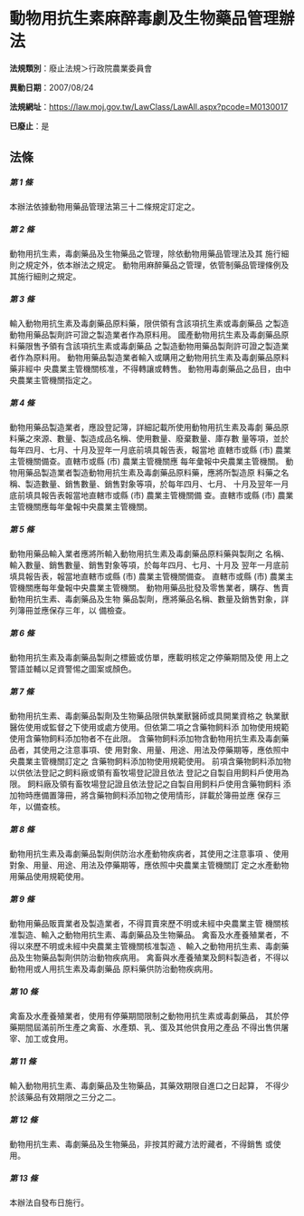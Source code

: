 # 動物用抗生素麻醉毒劇及生物藥品管理辦法

**法規類別**：廢止法規＞行政院農業委員會

**異動日期**：2007/08/24  

**法規網址**：https://law.moj.gov.tw/LawClass/LawAll.aspx?pcode=M0130017

**已廢止**：是



## 法條
##### 第 1 條
本辦法依據動物用藥品管理法第三十二條規定訂定之。

##### 第 2 條
動物用抗生素，毒劇藥品及生物藥品之管理，除依動物用藥品管理法及其
施行細則之規定外，依本辦法之規定。
動物用麻醉藥品之管理，依管制藥品管理條例及其施行細則之規定。

##### 第 3 條
輸入動物用抗生素及毒劇藥品原料藥，限供領有含該項抗生素或毒劇藥品
之製造動物用藥品製劑許可證之製造業者作為原料用。
國產動物用抗生素及毒劇藥品原料藥限售予領有含該項抗生素或毒劇藥品
之製造動物用藥品製劑許可證之製造業者作為原料用。
動物用藥品製造業者輸入或購用之動物用抗生素及毒劇藥品原料藥非經中
央農業主管機關核准，不得轉讓或轉售。
動物用毒劇藥品之品目，由中央農業主管機關指定之。

##### 第 4 條
動物用藥品製造業者，應設登記簿，詳細記載所使用動物用抗生素及毒劇
藥品原料藥之來源、數量、製造成品名稱、使用數量、廢棄數量、庫存數
量等項，並於每年四月、七月、十月及翌年一月底前填具報告表，報當地
直轄市或縣 (市) 農業主管機關備查。直轄市或縣 (市) 農業主管機關應
每年彙報中央農業主管機關。
動物用藥品製造業者製造動物用抗生素及毒劇藥品原料藥，應將所製造原
料藥之名稱、製造數量、銷售數量、銷售對象等項，於每年四月、七月、
十月及翌年一月底前填具報告表報當地直轄市或縣 (市) 農業主管機關備
查。直轄市或縣 (市) 農業主管機關應每年彙報中央農業主管機關。

##### 第 5 條
動物用藥品輸入業者應將所輸入動物用抗生素及毒劇藥品原料藥與製劑之
名稱、輸入數量、銷售數量、銷售對象等項，於每年四月、七月、十月及
翌年一月底前填具報告表，報當地直轄市或縣 (市) 農業主管機關備查。
直轄市或縣 (市) 農業主管機關應每年彙報中央農業主管機關。
動物用藥品批發及零售業者，購存、售賣動物用抗生素、毒劇藥品及生物
藥品製劑，應將藥品名稱、數量及銷售對象，詳列簿冊並應保存三年，以
備檢查。

##### 第 6 條
動物用抗生素及毒劇藥品製劑之標籤或仿單，應載明核定之停藥期間及使
用上之警語並輔以足資警惕之圖案或顏色。

##### 第 7 條
動物用抗生素、毒劇藥品製劑及生物藥品限供執業獸醫師或具開業資格之
執業獸醫佐使用或監督之下使用或處方使用。但依第二項之含藥物飼料添
加物使用規範使用含藥物飼料添加物者不在此限。
含藥物飼料添加物含動物用抗生素及毒劇藥品者，其使用之注意事項、使
用對象、用量、用途、用法及停藥期等，應依照中央農業主管機關訂定之
含藥物飼料添加物使用規範使用。
前項含藥物飼料添加物以供依法登記之飼料廠或領有畜牧場登記證且依法
登記之自製自用飼料戶使用為限。
飼料廠及領有畜牧場登記證且依法登記之自製自用飼料戶使用含藥物飼料
添加物時應備置簿冊，將含藥物飼料添加物之使用情形，詳載於簿冊並應
保存三年，以備查核。

##### 第 8 條
動物用抗生素及毒劇藥品製劑供防治水產動物疾病者，其使用之注意事項
、使用對象、用量、用途、用法及停藥期等，應依照中央農業主管機關訂
定之水產動物用藥品使用規範使用。

##### 第 9 條
動物用藥品販賣業者及製造業者，不得買賣來歷不明或未經中央農業主管
機關核准製造、輸入之動物用抗生素、毒劇藥品及生物藥品。
禽畜及水產養殖業者，不得以來歷不明或未經中央農業主管機關核准製造
、輸入之動物用抗生素、毒劇藥品及生物藥品製劑供防治動物疾病用。
禽畜與水產養殖業及飼料製造者，不得以動物用或人用抗生素及毒劇藥品
原料藥供防治動物疾病用。

##### 第 10 條
禽畜及水產養殖業者，使用有停藥期間限制之動物用抗生素或毒劇藥品，
其於停藥期間屆滿前所生產之禽畜、水產類、乳、蛋及其他供食用之產品
不得出售供屠宰、加工或食用。

##### 第 11 條
輸入動物用抗生素、毒劇藥品及生物藥品，其藥效期限自進口之日起算，
不得少於該藥品有效期限之三分之二。

##### 第 12 條
動物用抗生素、毒劇藥品及生物藥品，非按其貯藏方法貯藏者，不得銷售
或使用。

##### 第 13 條
本辦法自發布日施行。



